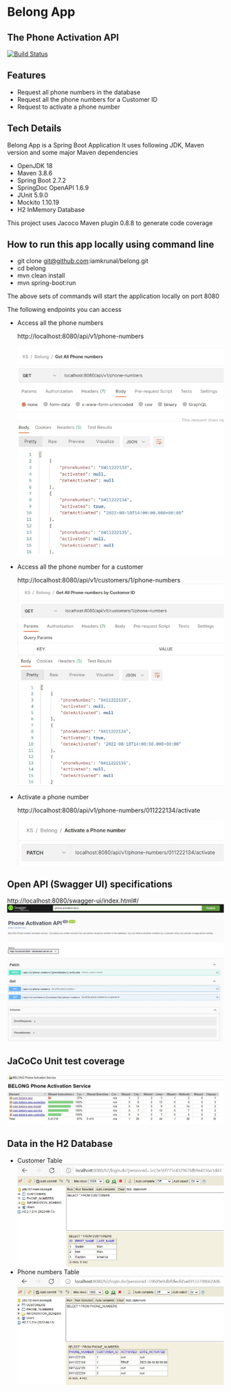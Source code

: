 # Belong App
## The Phone Activation API

[![Build Status](https://travis-ci.org/joemccann/dillinger.svg?branch=master)](https://travis-ci.org/joemccann/dillinger)

## Features

- Request all phone numbers in the database
- Request all the phone numbers for a Customer ID
- Request to activate a phone number

## Tech Details
Belong App is a Spring Boot Application
It uses following JDK, Maven version and some major Maven dependencies
- OpenJDK 18
- Maven 3.8.6
- Spring Boot 2.7.2
- SpringDoc OpenAPI 1.6.9
- JUnit 5.9.0
- Mockito 1.10.19
- H2 InMemory Database

This project uses Jacoco Maven plugin 0.8.8 to generate code coverage

## How to run this app locally using command line
- git clone git@github.com:iamkrunal/belong.git
- cd belong
- mvn clean install
- mvn spring-boot:run

The above sets of commands will start the application locally on port 8080

The following endpoints you can access

- Access all the phone numbers

  http://localhost:8080/api/v1/phone-numbers

  ![All Phone Numbers](images/AllPhoneNumbers.jpg)
   
- Access all the phone number for a customer

  http://localhost:8080/api/v1/customers/1/phone-numbers
  ![All Phone Numbers by Customer ID](images/AllPhoneNumbersByCustomerID.jpg)

 - Activate a phone number

   http://localhost:8080/api/v1/phone-numbers/011222134/activate

   ![Activate Phone number](images/ActivatePhoneNumber.jpg)

## Open API (Swagger UI) specifications

   http://localhost:8080/swagger-ui/index.html#/
   ![Swagger Speicifications](images/SwaggerSpecifications.jpg)

## JaCoCo Unit test coverage
   ![JaCoCo Unit Test Coverage](images/JacocoTestCoverage.jpg)
   
## Data in the H2 Database
   - Customer Table
   ![Customer Table](images/CustomerTable.jpg)
   - Phone numbers Table
   ![Phone numbers Table](images/PhoneNumbersTable.jpg)